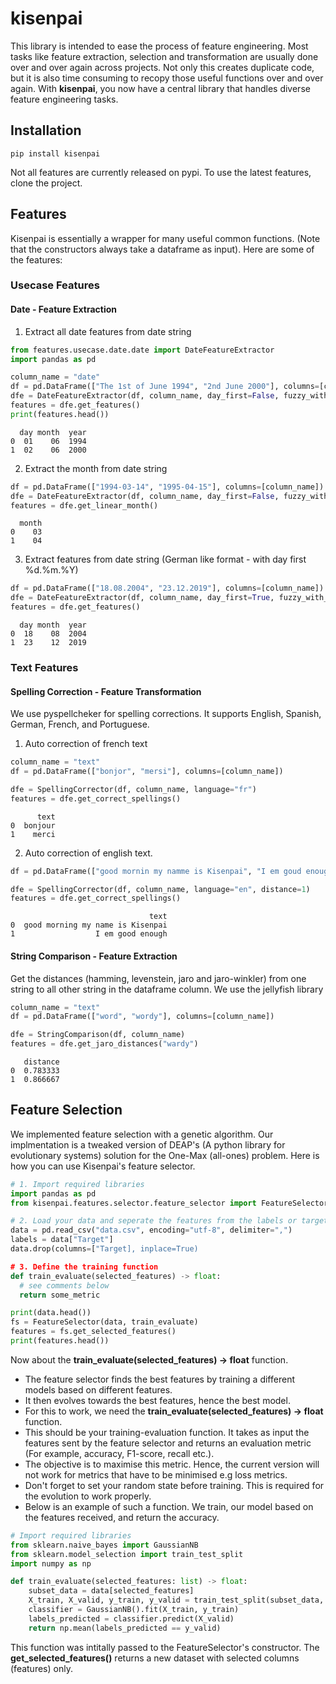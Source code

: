 # kisenpai

This library is intended to ease the process of feature engineering. Most tasks like feature extraction, selection and transformation are usually done over and over again across projects. Not only this creates duplicate code, but it is also time consuming to recopy those useful functions over and over again. With **kisenpai**, you now have a central library that handles diverse feature engineering tasks.

## Installation
```shell
pip install kisenpai
```
Not all features are currently released on pypi. To use the latest features, clone the project.

## Features
Kisenpai is essentially a wrapper for many useful common functions. (Note that the constructors always take a dataframe as input). Here are some of the features:

### Usecase Features

#### Date - Feature Extraction
1. Extract all date features from date string
```python
from features.usecase.date.date import DateFeatureExtractor
import pandas as pd

column_name = "date"
df = pd.DataFrame(["The 1st of June 1994", "2nd June 2000"], columns=[column_name])
dfe = DateFeatureExtractor(df, column_name, day_first=False, fuzzy_with_tokens=True)
features = dfe.get_features()
print(features.head())
``` 
```shell
  day month  year
0  01    06  1994
1  02    06  2000
```
2. Extract the month from date string
```python
df = pd.DataFrame(["1994-03-14", "1995-04-15"], columns=[column_name])
dfe = DateFeatureExtractor(df, column_name, day_first=False, fuzzy_with_tokens=False)
features = dfe.get_linear_month()
```
```shell
  month
0    03
1    04
```
3. Extract features from date string (German like format - with day first %d.%m.%Y)
```python
df = pd.DataFrame(["18.08.2004", "23.12.2019"], columns=[column_name])
dfe = DateFeatureExtractor(df, column_name, day_first=True, fuzzy_with_tokens=False)
features = dfe.get_features()
```
```shell
  day month  year
0  18    08  2004
1  23    12  2019
```

### Text Features

#### Spelling Correction - Feature Transformation
We use pyspellcheker for spelling corrections. It supports English, Spanish, German, French, and Portuguese.
1. Auto correction of french text
```python
column_name = "text"
df = pd.DataFrame(["bonjor", "mersi"], columns=[column_name])

dfe = SpellingCorrector(df, column_name, language="fr")
features = dfe.get_correct_spellings()
```
```shell
      text
0  bonjour
1    merci
```
2. Auto correction of english text.
```python
df = pd.DataFrame(["good mornin my namme is Kisenpai", "I em goud enough"], columns=[column_name])

dfe = SpellingCorrector(df, column_name, language="en", distance=1)
features = dfe.get_correct_spellings()
```
```shell
                               text
0  good morning my name is Kisenpai
1                  I em good enough
```
#### String Comparison - Feature Extraction
Get the distances (hamming, levenstein, jaro and jaro-winkler) from one string to all other string in the dataframe column. We use the jellyfish library
```python
column_name = "text"
df = pd.DataFrame(["word", "wordy"], columns=[column_name])

dfe = StringComparison(df, column_name)
features = dfe.get_jaro_distances("wardy")
```
```shell
   distance
0  0.783333
1  0.866667
```

## Feature Selection
We implemented feature selection with a genetic algorithm. Our implmentation is a tweaked version of DEAP's (A python library for evolutionary systems) solution for the One-Max (all-ones) problem. Here is how you can use Kisenpai's feature selector.
```python
# 1. Import required libraries
import pandas as pd
from kisenpai.features.selector.feature_selector import FeatureSelector

# 2. Load your data and seperate the features from the labels or targets
data = pd.read_csv("data.csv", encoding="utf-8", delimiter=",")
labels = data["Target"]
data.drop(columns=["Target], inplace=True)

# 3. Define the training function
def train_evaluate(selected_features) -> float:
  # see comments below
  return some_metric

print(data.head())
fs = FeatureSelector(data, train_evaluate)
features = fs.get_selected_features()
print(features.head())
```
Now about the **train_evaluate(selected_features) -> float** function.
- The feature selector finds the best features by training a different models based on different features.
- It then evolves towards the best features, hence the best model.
- For this to work, we need the **train_evaluate(selected_features) -> float** function.
- This should be your training-evaluation function. It takes as input the features sent by the feature selector and returns an evaluation metric (For example, accuracy, F1-score, recall etc.).
- The objective is to maximise this metric. Hence, the current version will not work for metrics that have to be minimised e.g loss metrics.
- Don't forget to set your random state before training. This is required for the evolution to work properly.
- Below is an example of such a function. We train, our model based on the features received, and return the accuracy.

```python
# Import required libraries
from sklearn.naive_bayes import GaussianNB
from sklearn.model_selection import train_test_split
import numpy as np

def train_evaluate(selected_features: list) -> float:
    subset_data = data[selected_features]
    X_train, X_valid, y_train, y_valid = train_test_split(subset_data, labels, test_size=0.20, random_state=42)
    classifier = GaussianNB().fit(X_train, y_train)
    labels_predicted = classifier.predict(X_valid)
    return np.mean(labels_predicted == y_valid)
```
This function was intitally passed to the FeatureSelector's constructor. The **get_selected_features()** returns a new dataset with selected columns (features) only.

